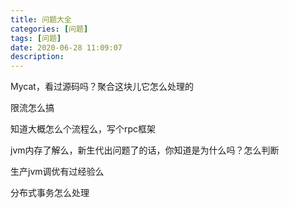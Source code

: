 ```yaml
---
title: 问题大全
categories: [问题]
tags: [问题]
date: 2020-06-28 11:09:07
description:
---
```

<!-- more -->

Mycat，看过源码吗？聚合这块儿它怎么处理的

限流怎么搞

知道大概怎么个流程么，写个rpc框架

jvm内存了解么，新生代出问题了的话，你知道是为什么吗？怎么判断

生产jvm调优有过经验么

分布式事务怎么处理

